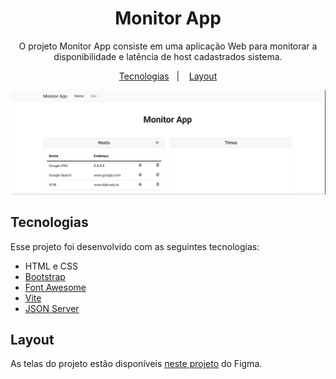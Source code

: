 <h1 align="center"> Monitor App </h1>

<p align="center">
O projeto Monitor App consiste em uma aplicação Web para monitorar a disponibilidade e latência de host cadastrados sistema.
</p>

<p align="center">
  <a href="#tecnologias">Tecnologias</a>&nbsp;&nbsp;&nbsp;|&nbsp;&nbsp;&nbsp;
  <a href="#layout">Layout</a>
</p>

<p align="center">
  <img src="./screenshots/main.png" alt="Tela inicial do Monitor App">
</p>

## Tecnologias

Esse projeto foi desenvolvido com as seguintes tecnologias:

- HTML e CSS
- [Bootstrap](https://getbootstrap.com/)
- [Font Awesome](https://fontawesome.com/)
- [Vite](https://vitejs.dev/)
- [JSON Server](https://www.npmjs.com/package/json-server)

## Layout

As telas do projeto estão disponíveis [neste projeto](https://figma.com/file/3rWtag6oLh0amk2wS0XQH1/monitor-app) do Figma.
